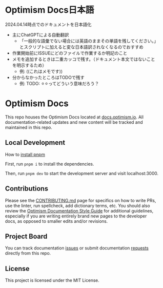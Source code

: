 # Optimism Docs日本語
2024.04.14時点でのドキュメントを日本語化
- 主にChatGPTによる自動翻訳
	- 「一般的な語彙でない場合には英語のままその単語を残してください。」とスクリプトに加えると変な日本語訳されなくなるのでおすすめ
- 作業開始前にISSUEにどのファイルで作業するか明記のこと
- メモを追加するときは二重カッコで残す。（ドキュメント本文ではないことを明示するため）
	- 例: ((これはメモです))
- 分からなかったところはTODOで残す
	- 例: TODO: ⚪︎︎︎⚪︎︎︎ってどういう意味だろう？


#  Optimism Docs

This repo houses the Optimism Docs located at [docs.optimism.io](https://docs.optimism.io/). All documentation-related updates and new content will be tracked and maintained in this repo. 

## Local Development

How to [install pnpm](https://pnpm.io/installation)

First, run `pnpm i` to install the dependencies.

Then, run `pnpm dev` to start the development server and visit localhost:3000.

## Contributions

Please see the [CONTRIBUTING.md](CONTRIBUTING.md) page for specifics on how to write PRs, use the linter, run spellcheck, add dictionary terms, etc. You should also review the [Optimism Documentation Style Guide](/pages/connect/contribute/style-guide.mdx) for additional guidelines, especially if you are writing entirely brand new pages to the developer docs, as opposed to smaller edits and/or revisions.

## Project Board

You can track documentation [issues](https://github.com/ethereum-optimism/docs/issues) or submit documentation [requests](https://github.com/ethereum-optimism/docs/issues/new/choose) directly from this repo.

## License

This project is licensed under the MIT License.

